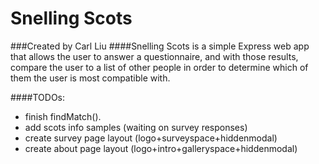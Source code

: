 # Snelling Scots
###Created by Carl Liu
####Snelling Scots is a simple Express web app that allows the user to answer a questionnaire, and with those results, compare the user to a list of other people in order to determine which of them the user is most compatible with.

####TODOs:
- finish findMatch().
- add scots info samples (waiting on survey responses)
- create survey page layout (logo+surveyspace+hiddenmodal)
- create about page layout (logo+intro+galleryspace+hiddenmodal)